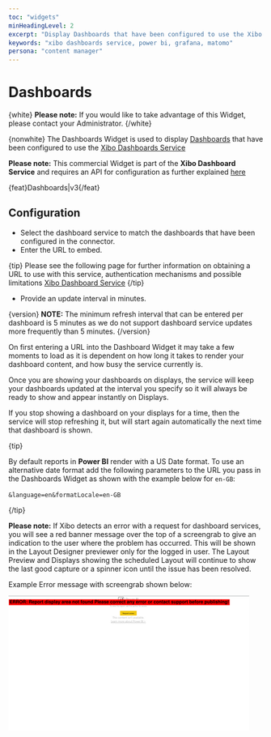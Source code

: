```yaml
---
toc: "widgets"
minHeadingLevel: 2
excerpt: "Display Dashboards that have been configured to use the Xibo Dashboards Service"
keywords: "xibo dashboards service, power bi, grafana, matomo"
persona: "content manager"
---
```


# Dashboards

{white}
**Please note:** If you would like to take advantage of this Widget, please contact your Administrator.
{/white}

{nonwhite}
The Dashboards Widget is used to display [Dashboards](media_dashboard_service.html) that have been configured to use the [Xibo Dashboards Service](/docs/setup/xibo-dashboard-service)

**Please note:** This commercial Widget is part of the **Xibo Dashboard Service** and requires an API for configuration as further explained [here](/pricing#dashboards)

{feat}Dashboards|v3{/feat}

## Configuration

- Select the dashboard service to match the dashboards that have been configured in the connector.
- Enter the URL to embed.

{tip}
Please see the following page for further information on obtaining a URL to use with this service, authentication mechanisms and possible limitations [Xibo Dashboard Service](/docs/setup/xibo-dashboard-service)
{/tip}

- Provide an update interval in minutes.

{version}
**NOTE:** The minimum refresh interval that can be entered per dashboard is 5 minutes as we do not support dashboard service updates more frequently than 5 minutes.
{/version}

On first entering a URL into the Dashboard Widget it may take a few moments to load as it is dependent on how long it takes to render your dashboard content, and how busy the service currently is.

Once you are showing your dashboards on displays, the service will keep your dashboards updated at the interval you specify so it will always be ready to show and appear instantly on Displays.

If you stop showing a dashboard on your displays for a time, then the service will stop refreshing it, but will start again automatically the next time that dashboard is shown.


{tip}

By default reports in **Power BI** render with a US Date format. To use an alternative date format add the following parameters to the URL you pass in the Dashboards Widget as shown with the example below for `en-GB`:

`&language=en&formatLocale=en-GB`

{/tip}

**Please note:** If Xibo detects an error with a request for dashboard services, you will see a red banner message over the top of a screengrab to give an indication to the user where the problem has occurred. This will be shown in the Layout Designer previewer only for the logged in user. The Layout Preview and Displays showing the scheduled Layout will continue to show the last good capture or a spinner icon until the issue has been resolved.

Example Error message with screengrab shown below:

![Example Error Message](img/v4_media_modules_dashboard_error.png)



